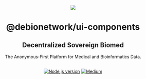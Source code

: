 <div align="center">
<img src="https://avatars.githubusercontent.com/u/76637246?s=200&v=4">
</div>

<div align="Center">
<h1>@debionetwork/ui-components</h1>
<h2>Decentralized Sovereign Biomed </h2>
The Anonymous-First Platform for Medical and Bioinformatics Data.

<br>
<br>

[![Node.js version](https://img.shields.io/badge/Node.js-%5E14.0.0-green?logo=Node.Js)](https://nodejs.org/)
[![Medium](https://img.shields.io/badge/Medium-DeBio%20Network-brightgreen?logo=medium)](https://blog.debio.network)

</div>